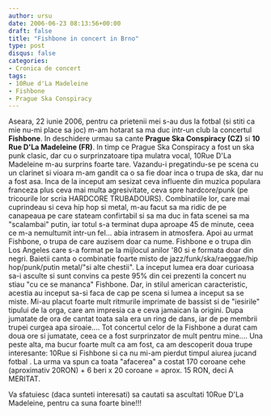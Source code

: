 ```yaml
---
author: ursu
date: 2006-06-23 08:13:56+00:00
draft: false
title: "Fishbone in concert in Brno"
type: post
disqus: false
categories:
- Cronica de concert
tags:
- 10Rue d'La Madeleine
- Fishbone
- Prague Ska Conspiracy
---
```

Aseara, 22 iunie 2006, pentru ca prietenii mei s-au dus la fotbal (si stiti ca  mie nu-mi place sa joc) m-am hotarat sa ma duc intr-un club la concertul  **Fishbone**. In deschidere urmau sa cante **Prague Ska  Conspiracy (CZ)** si **10 Rue D'La Madeleine (FR)**.
In  timp ce Prague Ska Conspiracy a fost un ska punk clasic, dar cu o surprinzatoare  tipa mulatra vocal, 10Rue D'La Madeleine m-au surprins foarte tare. Vazandu-i  pregatindu-se pe scena cu un clarinet si vioara m-am gandit ca o sa fie doar  inca o trupa de ska, dar nu a fost asa. Inca de la inceput am sesizat ceva  influente din muzica populara franceza plus ceva mai multa agresivitate, ceva  spre hardcore/punk (pe tricourile lor scria HARDCORE TRUBADOURS). Combinatiile  lor, care mai cuprindeau si ceva hip hop si metal, m-au facut sa ma ridic de pe  canapeaua pe care stateam confirtabil si sa ma duc in fata scenei sa ma  "scalambai" putin, iar totul s-a terminat dupa aproape 45 de minute, ceea ce m-a  nemultumit intr-un fel... abia intrasem in atmosfera.
Apoi au urmat Fishbone,  o trupa de care auzisem doar ca nume. Fishbone e o trupa din Los Angeles care  s-a format pe la mijlocul anilor '80 si e formata doar din negri. Baietii canta  o combinatie foarte misto de jazz/funk/ska/raeggae/hip hop/punk/putin metal/"si  alte chestii". La inceput lumea era doar curioasa sa-i asculte si sunt convins  ca peste 95% din cei prezenti la concert nu stiau "cu ce se mananca" Fishbone.  Dar, in stilul american caracteristic, acestia au inceput sa-si faca de cap pe  scena si lumea a inceput sa se miste. Mi-au placut foarte mult ritmurile  imprimate de bassist si de "iesirile" tipului de la orga, care am impresia ca e  ceva jamaican la origini. Dupa jumatate de ora de cantat toata sala era un ring  de dans, iar de pe membrii trupei curgea apa siroaie.... Tot concertul celor de  la Fishbone a durat cam doua ore si jumatate, ceea ce a fost surprinzator de  mult pentru mine....
Una peste alta, ma bucur foarte mult ca am fost, ca am  descoperit doua trupe interesante: 10Rue si Fishbone si ca nu mi-am pierdut  timpul aiurea jucand fotbal .
La urma va spun ca toata "afacerea" a costat  170 coroane cehe (aproximativ 20RON) + 6 beri x 20 coroane = aprox. 15 RON, deci  A MERITAT.

Va sfatuiesc (daca sunteti interesati) sa cautati sa ascultati  10Rue D'La Madeleine, pentru ca suna foarte bine!!!
